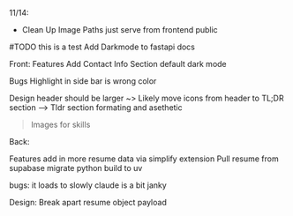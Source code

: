 11/14:
* Clean Up Image Paths just serve from frontend public


#TODO this is a test
Add Darkmode to fastapi docs

Front:
Features
Add Contact Info Section
default dark mode



Bugs
Highlight in side bar is wrong color



Design
header should be larger
~> Likely move icons from header to TL;DR section
--> Tldr section formating and asethetic
> Images for skills


Back:

Features
add in more resume data via simplify extension
Pull resume from supabase
migrate python build to uv


bugs:
it loads to slowly
claude is a bit janky


Design:
Break apart resume object payload